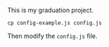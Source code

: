 This is my graduation project.

```
cp config-example.js config.js
```
Then modify the `config.js` file.
